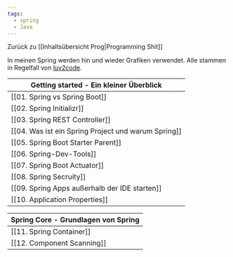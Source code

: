 ```yaml
---
tags:
  - spring
  - Java
---
```

Zurück zu [[Inhaltsübersicht Prog|Programming Shit]]

In meinen Spring werden hin und wieder Grafiken verwendet. Alle stammen in Regelfall von [luv2code](https://luv2code.com/). 

|Getting started - Ein kleiner Überblick|
|---|
|[[01. Spring vs Spring Boot]]|
|[[02. Spring Initializr]]|
|[[03. Spring REST Controller]]|
|[[04. Was ist ein Spring Project und warum Spring]]|
|[[05. Spring Boot Starter Parent]]|
|[[06. Spring-Dev-Tools]]|
|[[07. Spring Boot Actuator]]|
|[[08. Spring Secruity]]|
|[[09. Spring Apps außerhalb der IDE starten]]|
|[[10. Application Properties]]|

|Spring Core - Grundlagen von Spring|
|---|
|[[11. Spring Container]]|
|[[12. Component Scanning]]|



